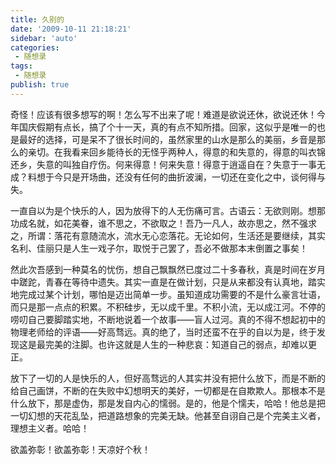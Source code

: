 ```yaml
---
title: 久别的
date: '2009-10-11 21:18:21'
sidebar: 'auto'
categories:
 - 随想录
tags:
 - 随想录
publish: true
---
```


奇怪！应该有很多想写的啊！怎么写不出来了呢！难道是欲说还休，欲说还休！今年国庆假期有点长，搞了个十一天，真的有点不知所措。回家，这似乎是唯一的也是最好的选择，可是呆不了很长时间的，虽然家里的山水是那么的美丽，乡音是那么的亲切。在我看来回乡能待长的无怪乎两种人，得意的和失意的，得意的叫衣锦还乡，失意的叫独自疗伤。何来得意！何来失意！得意于逍遥自在？失意于一事无成？料想于今只是开场曲，还没有任何的曲折波澜，一切还在变化之中，谈何得与失。

一直自以为是个快乐的人，因为放得下的人无伤痛可言。古语云：无欲则刚。想那功成名就，如花美眷，谁不思之，不欲取之！吾乃一凡人，故亦思之，然不强求之，所谓：落花有意随流水，流水无心恋落花。无论如何，生活还是要继续，其实名利、佳丽只是人生一戏子尔，取悦于己罢了，吾必不做那本末倒置之事矣！

然此次吾感到一种莫名的忧伤，想自己飘飘然已度过二十多春秋，真是时间在岁月中蹉跎，青春在等待中遗失。其实一直是在做计划，只是从来都没有认真地，踏实地完成过某个计划，哪怕是迈出简单一步。虽知道成功需要的不是什么豪言壮语，而只是那一点点的积累。不积硅步，无以成千里。不积小流，无以成江河。不停的唠叨自己要脚踏实地，不断地说着一个故事——盲人过河。真的不得不想起初中的物理老师给的评语——好高骛远。真的绝了，当时还蛮不在乎的自以为是，终于发现这是最完美的注脚。也许这就是人生的一种悲哀：知道自己的弱点，却难以更正。

放下了一切的人是快乐的人，但好高骛远的人其实并没有把什么放下，而是不断的给自己画饼，不断的在失败中幻想明天的美好，一切都是在自欺欺人。那根本不是什么放下，那是虚伪，那是发自内心的懦弱。是的，他是个懦夫，哈哈！他总是把一切幻想的天花乱坠，把道路想象的完美无缺。他甚至自诩自己是个完美主义者，理想主义者。哈哈！

欲盖弥彰！欲盖弥彰！天凉好个秋！
